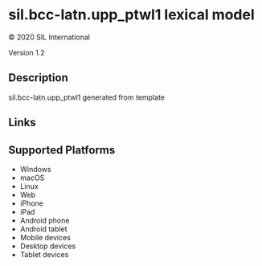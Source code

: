 sil.bcc-latn.upp_ptwl1 lexical model
===================

© 2020 SIL International

Version 1.2

Description
-----------

sil.bcc-latn.upp_ptwl1 generated from template

Links
-----

Supported Platforms
-------------------
 * Windows
 * macOS
 * Linux
 * Web
 * iPhone
 * iPad
 * Android phone
 * Android tablet
 * Mobile devices
 * Desktop devices
 * Tablet devices

